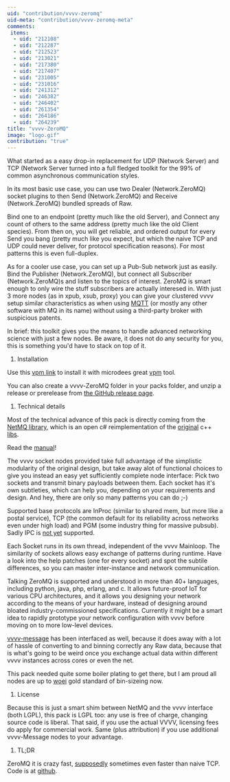 ```yaml
---
uid: "contribution/vvvv-zeromq"
uid-meta: "contribution/vvvv-zeromq-meta"
comments: 
 items: 
  - uid: "212108"
  - uid: "212287"
  - uid: "212523"
  - uid: "213021"
  - uid: "217380"
  - uid: "217407"
  - uid: "231005"
  - uid: "231016"
  - uid: "241312"
  - uid: "246382"
  - uid: "246402"
  - uid: "261354"
  - uid: "264186"
  - uid: "264239"
title: "vvvv-ZeroMQ"
image: "logo.gif"
contribution: "true"
---
```


What started as a easy drop-in replacement for <span class="node">UDP (Network Server)</span> and <span class="node">TCP (Network Server</span> turned into a full fledged toolkit for the 99% of common asynchronous communication styles.

In its most basic use case, you can use two <span class="node">Dealer (Network.ZeroMQ)</span> socket plugins to then <span class="node">Send (Network.ZeroMQ)</span> and <span class="node">Receive (Network.ZeroMQ)</span> bundled spreads of <span class="pin">Raw</span>. 

<span class="pin">Bind</span> one to an endpoint (pretty much like the old Server), and Connect any count of others to the same address (pretty much like the old Client species). From then on, you will get reliable, and ordered output for every Send you bang (pretty much like you expect, but which the naive TCP and UDP could never deliver, for protocol specification reasons). For most patterns this is even full-duplex.

As for a cooler use case, you can set up a Pub-Sub network just as easily. <span class="pin">Bind</span> the <span class="node">Publisher (Network.ZeroMQ)</span>, but connect all <span class="node">Subscriber (Network.ZeroMQ)</span>s and listen to the topics of interest. ZeroMQ is smart enough to only wire the stuff subscribers are actually interesed in. With just 3 more nodes (as in xpub, xsub, proxy) you can give your clustered vvvv setup similar characteristics as when using [MQTT](xref:contribution/mqtt-revamped) (or mostly any other software with MQ in its name) without using a third-party broker with suspicious patents.

In brief: this toolkit gives you the means to handle advanced networking science with just a few nodes. Be aware, it does not do any security for you, this is something you'd have to stack on top of it.

1. Installation
Use this [vpm link](vpms://raw.githubusercontent.com/velcrome/vvvv-ZeroMQ/master/copy/vvvv-ZeroMQ.vpack) to install it with microdees great  [vpm](xref:contribution/vpm) tool.

You can also create a vvvv-ZeroMQ folder in your packs folder, and unzip a release or prerelease from [ the GitHub release page](https://github.com/velcrome/vvvv-ZeroMQ/releases).

1. Technical details
Most of the technical advance of this pack is directly coming from the [NetMQ library](http://netmq.readthedocs.org/en/latest/), which is an open c# reimplementation of the [original](https://github.com/zeromq/zeromq4-1) c++ [libs](https://github.com/zeromq/libzmq). 

Read the [manual](http://zguide.zeromq.org/page:all)!

The vvvv socket nodes provided take full advantage of the simplistic modularity of the original design, but take away alot of functional choices to give you instead an easy yet sufficiently complete node interface: Pick two sockets and transmit binary payloads between them. Each socket has it's own subtleties, which can help you, depending on your requirements and design. And hey, there are only so many patterns you can do ;-)   

Supported base protocols are InProc (similar to shared mem, but more like a postal service), TCP (the common default for its reliability across networks even under high load) and PGM (some industry thing for massive pubsub). Sadly IPC is [not yet](https://github.com/zeromq/netmq/issues/331) supported.

Each Socket runs in its own thread, independent of the vvvv Mainloop. The similarity of sockets allows easy exchange of patterns during runtime. Have a look into the help patches (one for every socket) and spot the subtile differences, so you can master inter-instance and network communication.

Talking ZeroMQ is supported and understood in more than 40+ languages, including python, java, php, erlang, and c. It allows future-proof IoT for various CPU architectures, and it allows you designing your network according to the means of your hardware, instead of designing around bloated industry-commissioned specifications. 
Currently it might be a smart idea to rapidly prototype your network configuration with vvvv before moving on to more low-level devices. 

[vvvv-message](xref:contribution/vvvv-message) has been interfaced as well, because it does away with a lot of hassle of converting to and binning correctly any <span class="pin">Raw</span> data, because that is what's going to be weird once you exchange actual data within different vvvv instances across cores or even the net.

This pack needed quite some boiler plating to get there, but I am proud all nodes are  up to [woei](http://vvvv.org/users/woei) gold standard of bin-sizeing now. 

1. License
Because this is just a smart shim between NetMQ and the vvvv interface (both LGPL), this pack is LGPL too: any use is free of charge, changing source code is liberal. That said, if you use the actual VVVV, licensing fees do apply for commercial work. Same (plus attribution) if you use additional vvvv-Message nodes to your advantage.

1. TL;DR
ZeroMQ it is crazy fast, [supposedly](http://zeromq.org/area:faq#toc7) sometimes even faster than naive TCP. 
Code is at [github](https://github.com/velcrome/vvvv-ZeroMQ).
